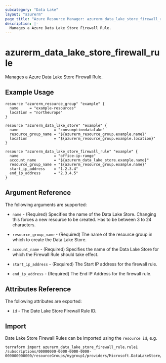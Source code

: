 ```yaml
---
subcategory: "Data Lake"
layout: "azurerm"
page_title: "Azure Resource Manager: azurerm_data_lake_store_firewall_rule"
description: |-
  Manages a Azure Data Lake Store Firewall Rule.
---
```


# azurerm_data_lake_store_firewall_rule

Manages a Azure Data Lake Store Firewall Rule.

## Example Usage

```hcl
resource "azurerm_resource_group" "example" {
  name     = "example-resources"
  location = "northeurope"
}

resource "azurerm_data_lake_store" "example" {
  name                = "consumptiondatalake"
  resource_group_name = "${azurerm_resource_group.example.name}"
  location            = "${azurerm_resource_group.example.location}"
}

resource "azurerm_data_lake_store_firewall_rule" "example" {
  name                = "office-ip-range"
  account_name        = "${azurerm_data_lake_store.example.name}"
  resource_group_name = "${azurerm_resource_group.example.name}"
  start_ip_address    = "1.2.3.4"
  end_ip_address      = "2.3.4.5"
}
```

## Argument Reference

The following arguments are supported:

* `name` - (Required) Specifies the name of the Data Lake Store. Changing this forces a new resource to be created. Has to be between 3 to 24 characters.

* `resource_group_name` - (Required) The name of the resource group in which to create the Data Lake Store.

* `account_name` - (Required) Specifies the name of the Data Lake Store for which the Firewall Rule should take effect.

* `start_ip_address` - (Required) The Start IP address for the firewall rule.

* `end_ip_address` - (Required) The End IP Address for the firewall rule.

## Attributes Reference

The following attributes are exported:

* `id` - The Date Lake Store Firewall Rule ID.

## Import

Date Lake Store Firewall Rules can be imported using the `resource id`, e.g.

```shell
terraform import azurerm_data_lake_store_firewall_rule.rule1 /subscriptions/00000000-0000-0000-0000-000000000000/resourceGroups/mygroup1/providers/Microsoft.DataLakeStore/accounts/mydatalakeaccount/firewallRules/rule1
```
